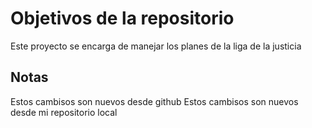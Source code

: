 # Objetivos de la repositorio

Este proyecto se encarga de manejar los planes de la liga de la justicia


## Notas
Estos cambisos son nuevos desde github
Estos cambisos son nuevos desde mi repositorio local
